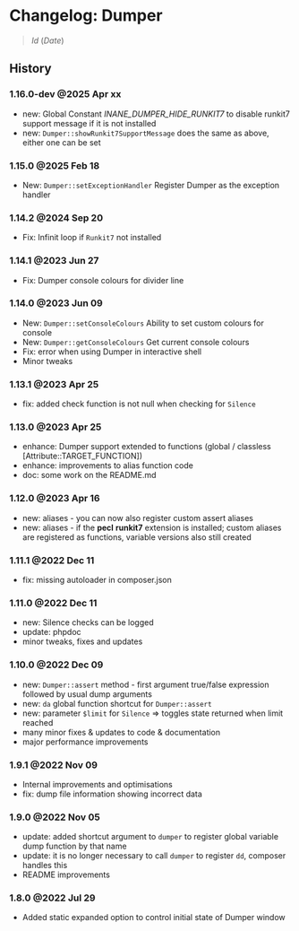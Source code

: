 # Changelog: Dumper

> $Id$ ($Date$)

## History

### 1.16.0-dev @2025 Apr xx

- new: Global Constant *INANE_DUMPER_HIDE_RUNKIT7* to disable runkit7 support message if it is not installed
- new: `Dumper::showRunkit7SupportMessage` does the same as above, either one can be set

### 1.15.0 @2025 Feb 18

 - New: `Dumper::setExceptionHandler` Register Dumper as the exception handler

### 1.14.2 @2024 Sep 20

 - Fix: Infinit loop if `Runkit7` not installed

### 1.14.1 @2023 Jun 27

 - Fix: Dumper console colours for divider line

### 1.14.0 @2023 Jun 09

 - New: `Dumper::setConsoleColours` Ability to set custom colours for console
 - New: `Dumper::getConsoleColours` Get current console colours
 - Fix: error when using Dumper in interactive shell
 - Minor tweaks

### 1.13.1 @2023 Apr 25

 - fix: added check function is not null when checking for `Silence`

### 1.13.0 @2023 Apr 25

 - enhance: Dumper support extended to functions (global / classless [Attribute::TARGET_FUNCTION])
 - enhance: improvements to alias function code
 - doc: some work on the README.md

### 1.12.0 @2023 Apr 16

 - new: aliases - you can now also register custom assert aliases
 - new: aliases - if the **pecl** **runkit7** extension is installed; custom aliases are registered as functions, variable versions also still created

### 1.11.1 @2022 Dec 11

 - fix: missing autoloader in composer.json

### 1.11.0 @2022 Dec 11

 - new: Silence checks can be logged
 - update: phpdoc
 - minor tweaks, fixes and updates

### 1.10.0 @2022 Dec 09

 - new: `Dumper::assert` method - first argument true/false expression followed by usual dump arguments
 - new: `da` global function shortcut for `Dumper::assert`
 - new: parameter `$limit` for `Silence` => toggles state returned when limit reached
 - many minor fixes & updates to code & documentation
 - major performance improvements


### 1.9.1 @2022 Nov 09

 - Internal improvements and optimisations
 - fix: dump file information showing incorrect data

### 1.9.0 @2022 Nov 05

 - update: added shortcut argument to `dumper` to register global variable dump function by that name
 - update: it is no longer necessary to call `dumper` to register `dd`, composer handles this
 - README improvements

### 1.8.0 @2022 Jul 29

 - Added static expanded option to control initial state of Dumper window
